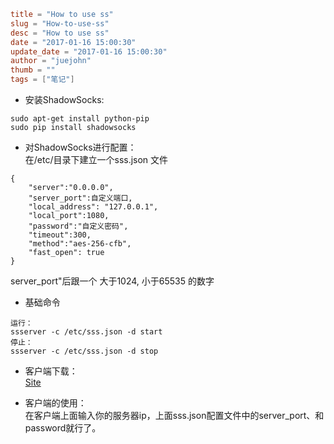 ```toml
title = "How to use ss"
slug = "How-to-use-ss"
desc = "How to use ss"
date = "2017-01-16 15:00:30"
update_date = "2017-01-16 15:00:30"
author = "juejohn"
thumb = ""
tags = ["笔记"]
```  

* 安装ShadowSocks:  

```  
sudo apt-get install python-pip
sudo pip install shadowsocks  
```  
* 对ShadowSocks进行配置：    
在/etc/目录下建立一个sss.json 文件    

```  
{
    "server":"0.0.0.0",
    "server_port":自定义端口,
    "local_address": "127.0.0.1",
    "local_port":1080,
    "password":"自定义密码",
    "timeout":300,
    "method":"aes-256-cfb",
    "fast_open": true
}
```  
server_port"后跟一个 大于1024, 小于65535 的数字  
* 基础命令  

```    
运行：  
ssserver -c /etc/sss.json -d start     
停止：    
ssserver -c /etc/sss.json -d stop  
```  
* 客户端下载：    
[Site](https://github.com/shadowsocks/shadowsocks/wiki/Ports-and-Clients)  

* 客户端的使用：    
在客户端上面输入你的服务器ip，上面sss.json配置文件中的server_port、和password就行了。
